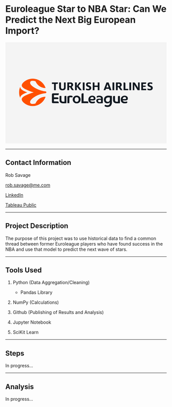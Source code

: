 # Euroleague Star to NBA Star: Can We Predict the Next Big European Import?

![Euroleague](images/euroleague_logo.png)


---

## Contact Information

Rob Savage 

rob.savage@me.com

[LinkedIn](https://www.linkedin.com/in/robsavage/)


[Tableau Public](https://public.tableau.com/profile/rob.savage)

---

## Project Description

The purpose of this project was to use historical data to find a common thread between former Euroleague players who have found success in the NBA and use that model to predict the next wave of stars.

---

## Tools Used

1. Python (Data Aggregation/Cleaning)

    - Pandas Library

2. NumPy (Calculations)

3. Github (Publishing of Results and Analysis)

4. Jupyter Notebook

5. SciKit Learn

---

## Steps 

In progress...

---

## Analysis

In progress...
